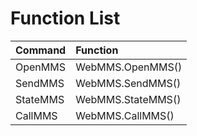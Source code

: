# Function List

| Command | Function |
| :--- | :--- |
| OpenMMS | WebMMS.OpenMMS\(\) |
| SendMMS | WebMMS.SendMMS\(\) |
| StateMMS | WebMMS.StateMMS\(\) |
| CallMMS | WebMMS.CallMMS\(\) |



